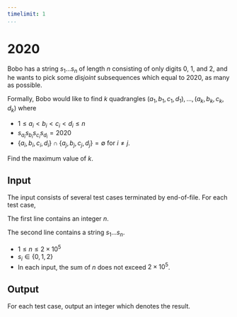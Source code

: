```yaml
---
timelimit: 1
...
```


# 2020

Bobo has a string $s_1 \dots s_n$ of length $n$ consisting of only digits $0$, $1$, and $2$, and he wants to pick some *disjoint* subsequences which equal to $2020$, as many as possible.

Formally, Bobo would like to find $k$ quadrangles $(a_1, b_1, c_1, d_1), \dots, (a_k, b_k, c_k, d_k)$ where

* $1 \leq a_i < b_i < c_i < d_i \leq n$
* $s_{a_i} s_{b_i} s_{c_i} s_{d_i} = 2020$
* $\{a_i, b_i, c_i, d_i\} \cap \{a_j, b_j, c_j, d_j\} = \emptyset$ for $i \neq j$.

Find the maximum value of $k$.

## Input

The input consists of several test cases terminated by end-of-file. For each test case,

The first line contains an integer $n$.

The second line contains a string $s_1 \dots s_n$.

* $1 \leq n \leq 2 \times 10^5$
* $s_i \in \{0, 1, 2\}$
* In each input, the sum of $n$ does not exceed $2 \times 10^5$.

## Output

For each test case, output an integer which denotes the result.

<!--SAMPLES-->
